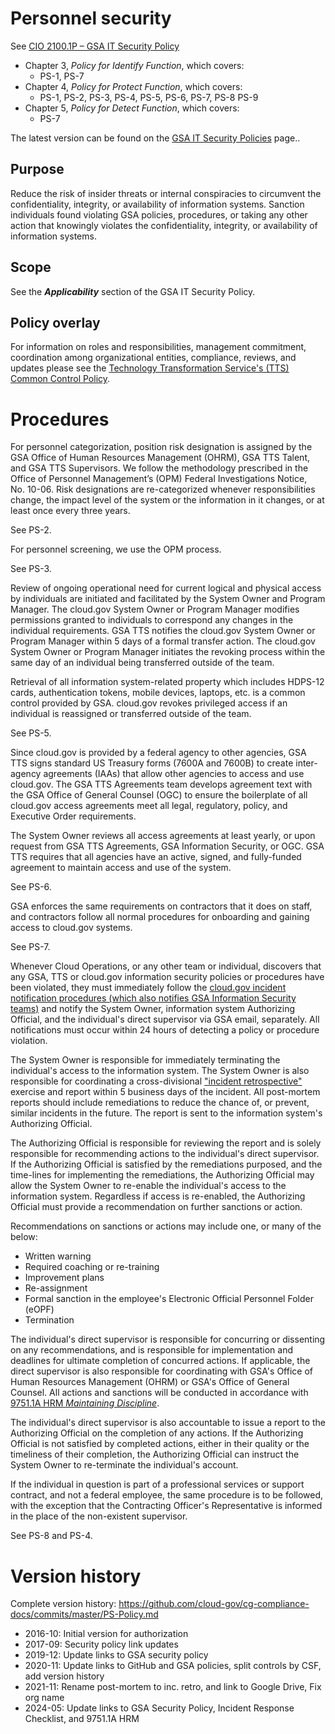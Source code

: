 # Personnel security

See [CIO 2100.1P – GSA IT Security Policy](https://www.gsa.gov/directives/files?file=2024-02%2FCC048589%20Final%20Directive%20CIO%202100.1P%20GSA%20Information%20Technology%20Security%20Policy.pdf) 

* Chapter 3, _Policy for Identify Function_, which covers:
  * PS-1, PS-7
* Chapter 4, _Policy for Protect Function_, which covers:
  * PS-1, PS-2, PS-3, PS-4, PS-5, PS-6, PS-7, PS-8 PS-9
* Chapter 5, _Policy for Detect Function_, which covers:
  * PS-7

The latest version can be found on the [GSA IT Security Policies](https://www.gsa.gov/policy-regulations/policy/information-technology-policy/gsa-it-security-policies) page..

## Purpose

Reduce the risk of insider threats or internal conspiracies to circumvent the confidentiality, integrity, or availability of information systems. Sanction individuals found violating GSA policies, procedures, or taking any other action that knowingly violates the confidentiality, integrity, or availability of information systems.

## Scope

See the **_Applicability_** section of the GSA IT Security Policy.

## Policy overlay

For information on roles and responsibilities, management commitment, coordination among organizational entities, compliance, reviews, and updates please see the [Technology Transformation Service's (TTS) Common Control Policy](https://github.com/cloud-gov/cg-compliance-docs/blob/master/TTS-Common-Control-Policy.md).

<!-- x
changequote(`{{', `}}') 
include({{bq_tts.md}})
x -->

# Procedures

For personnel categorization, position risk designation is assigned by the GSA Office of Human Resources Management (OHRM), GSA TTS Talent, and GSA TTS Supervisors. We follow the methodology prescribed in the Office of Personnel Management’s (OPM) Federal Investigations Notice, No. 10-06. Risk designations are re-categorized whenever responsibilities change, the impact level of the system or the information in it changes, or at least once every three years.

See PS-2.

For personnel screening, we use the OPM process.

See PS-3.

Review of ongoing operational need for current logical and physical access by individuals are initiated and facilitated by the System Owner and Program Manager. The cloud.gov System Owner or Program Manager modifies permissions granted to individuals to correspond any changes in the individual requirements. GSA TTS notifies the cloud.gov System Owner or Program Manager within 5 days of a formal transfer action. The cloud.gov System Owner or Program Manager initiates the revoking process within the same day of an individual being transferred outside of the team.

Retrieval of all information system-related property which includes HDPS-12 cards, authentication tokens, mobile devices, laptops, etc. is a common control provided by GSA. cloud.gov revokes privileged access if an individual is reassigned or transferred outside of the team.

See PS-5.

Since cloud.gov is provided by a federal agency to other agencies, GSA TTS signs standard US Treasury forms (7600A and 7600B) to create inter-agency agreements (IAAs) that allow other agencies to access and use cloud.gov. The GSA TTS Agreements team develops agreement text with the GSA Office of General Counsel (OGC) to ensure the boilerplate of all cloud.gov access agreements meet all legal, regulatory, policy, and Executive Order requirements.

The System Owner reviews all access agreements at least yearly, or upon request from GSA TTS Agreements, GSA Information Security, or OGC. GSA TTS requires that all agencies have an active, signed, and fully-funded agreement to maintain access and use of the system.

See PS-6.

GSA enforces the same requirements on contractors that it does on staff, and contractors follow all normal procedures for onboarding and gaining access to cloud.gov systems.

See PS-7.


Whenever Cloud Operations, or any other team or individual, discovers that any GSA, TTS or cloud.gov information security policies or procedures have been violated, they must immediately follow the [cloud.gov incident notification procedures (which also notifies GSA Information Security teams)](https://github.com/cloud-gov/internal-docs/blob/main/docs/resources/Plans-and-Procedures/security-ir.md) and notify the System Owner, information system Authorizing Official, and the individual's direct supervisor via GSA email, separately. All notifications must occur within 24 hours of detecting a policy or procedure violation.

The System Owner is responsible for immediately terminating the individual's access to the information system. The System Owner is also responsible for coordinating a cross-divisional ["incident retrospective"](https://drive.google.com/drive/folders/1B_hmrY_pQCaAYfovZQOvSjYGonPoOrES) exercise and report within 5 business days of the incident. All post-mortem reports should include remediations to reduce the chance of, or prevent, similar incidents in the future. The report is sent to the information system's Authorizing Official.

The Authorizing Official is responsible for reviewing the report and is solely responsible for recommending actions to the individual's direct supervisor. If the Authorizing Official is satisfied by the remediations purposed, and the time-lines for implementing the remediations, the Authorizing Official may allow the System Owner to re-enable the individual's access to the information system. Regardless if access is re-enabled, the Authorizing Official must provide a recommendation on further sanctions or action.

Recommendations on sanctions or actions may include one, or many of the below:

* Written warning
* Required coaching or re-training
* Improvement plans
* Re-assignment
* Formal sanction in the employee's Electronic Official Personnel Folder (eOPF)
* Termination

The individual's direct supervisor is responsible for concurring or dissenting on any recommendations, and is responsible for implementation and deadlines for ultimate completion of concurred actions. If applicable, the direct supervisor is also responsible for coordinating with GSA's Office of Human Resources Management (OHRM) or GSA's Office of General Counsel. All actions and sanctions will be conducted in accordance with [9751.1A HRM _Maintaining Discipline_](https://www.gsa.gov/directives/files?file=2023-07%2FMaintaining%20Discipline%20HRM%2097511A.pdf).

The individual's direct supervisor is also accountable to issue a report to the Authorizing Official on the completion of any actions. If the Authorizing Official is not satisfied by completed actions, either in their quality or the timeliness of their completion, the Authorizing Official can instruct the System Owner to re-terminate the individual's account.

If the individual in question is part of a professional services or support contract, and not a federal employee, the same procedure is to be followed, with the exception that the Contracting Officer's Representative is informed in the place of the non-existent supervisor.

See PS-8 and PS-4.

# Version history

Complete version history: https://github.com/cloud-gov/cg-compliance-docs/commits/master/PS-Policy.md

* 2016-10: Initial version for authorization
* 2017-09: Security policy link updates
* 2019-12: Update links to GSA security policy
* 2020-11: Update links to GitHub and GSA policies, split controls by CSF, add version history
* 2021-11: Rename post-mortem to inc. retro, and link to Google Drive, Fix org name
* 2024-05: Update links to GSA Security Policy, Incident Response Checklist, and 9751.1A HRM

